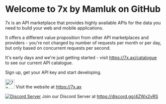 # Welcome to 7x by Mamluk on GitHub

7x is an API marketplace that provides highly available APIs for the data you need to build your web and mobile applications.

It offers a different value proposition from other API marketplaces and providers - you're not charged by number of requests per month 
or per day, but only based on concurrent requests per second.

It's early days and we're just getting started - visit https://7x.ax/catalogue to see our current API catalogue. 

Sign up, get your API key and start developing.

<a href="https://7x.ax"  target="_blank" title="Visit the 7x website"><img src="https://avatars.githubusercontent.com/u/111727014?s=200&v=4" width="30" height="30" alt="7x logo"/></a> Visit the website at https://7x.ax

[![Discord Server](https://img.shields.io/badge/Discord-5865F2?style=for-the-badge&logo=discord&logoColor=white)](https://discord.gg/4ZWx2vRS) Join our Discord Server at https://discord.gg/4ZWx2vRS


